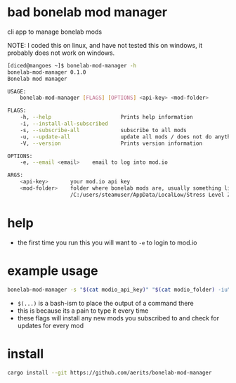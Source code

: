 # bad bonelab mod manager
cli app to manage bonelab mods

NOTE: I coded this on linux, and have not tested this on windows, it probably does not work on windows.

```sh
[diced@mangoes ~]$ bonelab-mod-manager -h
bonelab-mod-manager 0.1.0
Bonelab mod manager

USAGE:
    bonelab-mod-manager [FLAGS] [OPTIONS] <api-key> <mod-folder>

FLAGS:
    -h, --help                      Prints help information
    -i, --install-all-subscribed    
    -s, --subscribe-all             subscribe to all mods
    -u, --update-all                update all mods / does not do anything rn
    -V, --version                   Prints version information

OPTIONS:
    -e, --email <email>    email to log into mod.io

ARGS:
    <api-key>       your mod.io api key
    <mod-folder>    folder where bonelab mods are, usually something like
                    /C:/users/steamuser/AppData/LocalLow/Stress Level Zero/BONELAB/Mods/
```

# help
- the first time you run this you will want to `-e` to login to mod.io

# example usage
```bash
bonelab-mod-manager -s "$(cat modio_api_key)" "$(cat modio_folder) -iu"
```
- `$(...)` is a bash-ism to place the output of a command there
- this is because its a pain to type it every time
- these flags will install any new mods you subscribed to and check for updates for every mod

# install
```bash
cargo install --git https://github.com/aerits/bonelab-mod-manager
```